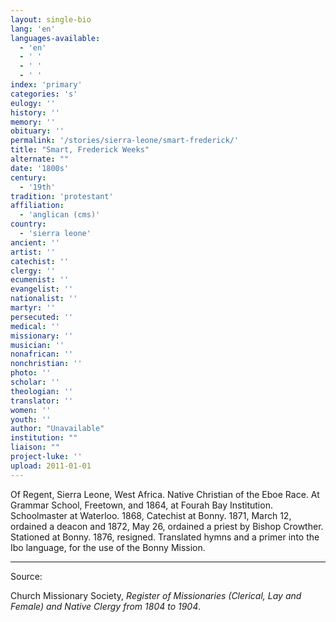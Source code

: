 ```yaml
---
layout: single-bio
lang: 'en'
languages-available:
  - 'en'
  - ' '
  - ' '
  - ' '
index: 'primary'
categories: 's'
eulogy: ''
history: ''
memory: ''
obituary: ''
permalink: '/stories/sierra-leone/smart-frederick/'
title: "Smart, Frederick Weeks"
alternate: ""
date: '1800s'
century:
  - '19th'
tradition: 'protestant'
affiliation:
  - 'anglican (cms)'
country:
  - 'sierra leone'
ancient: ''
artist: ''
catechist: ''
clergy: ''
ecumenist: ''
evangelist: ''
nationalist: ''
martyr: ''
persecuted: ''
medical: ''
missionary: ''
musician: ''
nonafrican: ''
nonchristian: ''
photo: ''
scholar: ''
theologian: ''
translator: ''
women: ''
youth: ''
author: "Unavailable"
institution: ""
liaison: ""
project-luke: ''
upload: 2011-01-01
---
```




Of Regent, Sierra Leone, West Africa.  Native Christian of the Eboe Race.  At Grammar School, Freetown, and 1864, at Fourah Bay Institution.  Schoolmaster at Waterloo.  1868, Catechist at Bonny.  1871, March 12, ordained a deacon and 1872, May 26, ordained a priest by Bishop Crowther.  Stationed at Bonny.  1876, resigned.  Translated hymns and a primer into the Ibo language, for the use of the Bonny Mission.

---

Source:

Church Missionary Society, *Register of Missionaries (Clerical, Lay and Female) and Native Clergy from 1804 to 1904*.